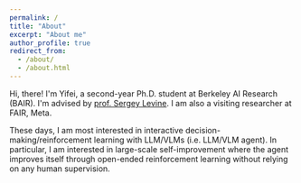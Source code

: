 ```yaml
---
permalink: /
title: "About"
excerpt: "About me"
author_profile: true
redirect_from: 
  - /about/
  - /about.html
---
```


Hi, there! I'm Yifei, a second-year Ph.D. student at Berkeley AI Research (BAIR). I'm advised by [prof. Sergey Levine](https://people.eecs.berkeley.edu/~svlevine/). I am also a visiting researcher at FAIR, Meta.

These days, I am most interested in interactive decision-making/reinforcement learning with LLM/VLMs (i.e. LLM/VLM agent). In particular, I am interested in large-scale self-improvement where the agent improves itself through open-ended reinforcement learning without relying on any human supervision.
